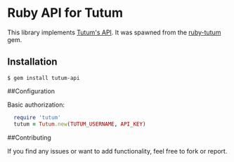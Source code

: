 Ruby API for Tutum
======================

This library implements [Tutum's API](https://docs.tutum.co/v2/api/). It was spawned from the [ruby-tutum](https://github.com/255BITS/ruby-tutum) gem.

## Installation

```
$ gem install tutum-api
```
##Configuration

Basic authorization:

```ruby
  require 'tutum'
  tutum = Tutum.new(TUTUM_USERNAME, API_KEY)
```
##Contributing

If you find any issues or want to add functionality, feel free to fork or report.